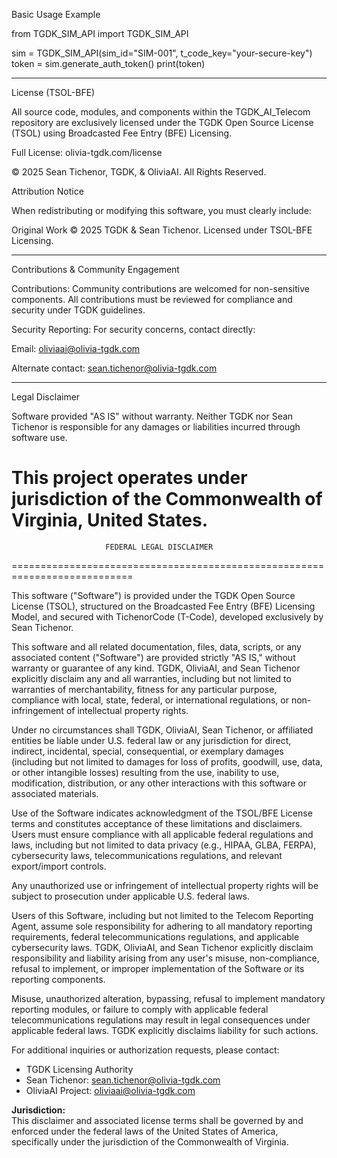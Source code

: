 Basic Usage Example

from TGDK_SIM_API import TGDK_SIM_API

sim = TGDK_SIM_API(sim_id="SIM-001", t_code_key="your-secure-key")
token = sim.generate_auth_token()
print(token)


---

License (TSOL-BFE)

All source code, modules, and components within the TGDK_AI_Telecom repository are exclusively licensed under the TGDK Open Source License (TSOL) using Broadcasted Fee Entry (BFE) Licensing.

Full License: olivia-tgdk.com/license


© 2025 Sean Tichenor, TGDK, & OliviaAI. All Rights Reserved.

Attribution Notice

When redistributing or modifying this software, you must clearly include:

Original Work © 2025 TGDK & Sean Tichenor. Licensed under TSOL-BFE Licensing.


---

Contributions & Community Engagement

Contributions:
Community contributions are welcomed for non-sensitive components. All contributions must be reviewed for compliance and security under TGDK guidelines.

Security Reporting:
For security concerns, contact directly:

Email: oliviaai@olivia-tgdk.com

Alternate contact: sean.tichenor@olivia-tgdk.com




---

Legal Disclaimer

Software provided "AS IS" without warranty. Neither TGDK nor Sean Tichenor is responsible for any damages or liabilities incurred through software use.

This project operates under jurisdiction of the Commonwealth of Virginia, United States.
========================================================================
                         FEDERAL LEGAL DISCLAIMER                      
===========================================================================

This software ("Software") is provided under the TGDK Open Source License (TSOL), structured on the Broadcasted Fee Entry (BFE) Licensing Model, and secured with TichenorCode (T-Code), developed exclusively by Sean Tichenor.

This software and all related documentation, files, data, scripts, or any associated content ("Software") are provided strictly "AS IS," without warranty or guarantee of any kind. TGDK, OliviaAI, and Sean Tichenor explicitly disclaim any and all warranties, including but not limited to warranties of merchantability, fitness for any particular purpose, compliance with local, state, federal, or international regulations, or non-infringement of intellectual property rights.

Under no circumstances shall TGDK, OliviaAI, Sean Tichenor, or affiliated entities be liable under U.S. federal law or any jurisdiction for direct, indirect, incidental, special, consequential, or exemplary damages (including but not limited to damages for loss of profits, goodwill, use, data, or other intangible losses) resulting from the use, inability to use, modification, distribution, or any other interactions with this software or associated materials.

Use of the Software indicates acknowledgment of the TSOL/BFE License terms and constitutes acceptance of these limitations and disclaimers. Users must ensure compliance with all applicable federal regulations and laws, including but not limited to data privacy (e.g., HIPAA, GLBA, FERPA), cybersecurity laws, telecommunications regulations, and relevant export/import controls.

Any unauthorized use or infringement of intellectual property rights will be subject to prosecution under applicable U.S. federal laws.

Users of this Software, including but not limited to the Telecom Reporting Agent, assume sole responsibility for adhering to all mandatory reporting requirements, federal telecommunications regulations, and applicable cybersecurity laws. TGDK, OliviaAI, and Sean Tichenor explicitly disclaim responsibility and liability arising from any user's misuse, non-compliance, refusal to implement, or improper implementation of the Software or its reporting components.

Misuse, unauthorized alteration, bypassing, refusal to implement mandatory reporting modules, or failure to comply with applicable federal telecommunications regulations may result in legal consequences under applicable federal laws. TGDK explicitly disclaims liability for such actions.

For additional inquiries or authorization requests, please contact:

- TGDK Licensing Authority  
- Sean Tichenor: sean.tichenor@olivia-tgdk.com  
- OliviaAI Project: oliviaai@olivia-tgdk.com  

**Jurisdiction:**  
This disclaimer and associated license terms shall be governed by and enforced under the federal laws of the United States of America, specifically under the jurisdiction of the Commonwealth of Virginia.